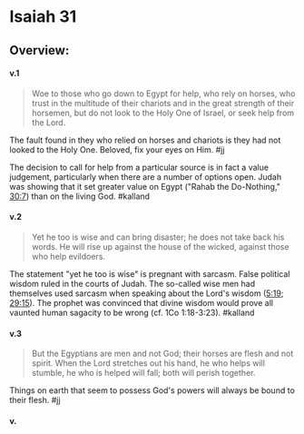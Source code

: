 # Isaiah 31

## Overview:



#### v.1
>Woe to those who go down to Egypt for help, who rely on horses, who trust in the multitude of their chariots and in the great strength of their horsemen, but do not look to the Holy One of Israel, or seek help from the Lord.

The fault found in they who relied on horses and chariots is they had not looked to the Holy One. Beloved, fix your eyes on Him.
#jj 

The decision to call for help from a particular source is in fact a value judgement, particularly when there are a number of options open. Judah was showing that it set greater value on Egypt ("Rahab the Do-Nothing," [30:7](Isaiah30#v.7)) than on the living God.
#kalland 

#### v.2
>Yet he too is wise and can bring disaster; he does not take back his words. He will rise up against the house of the wicked, against those who help evildoers.

The statement "yet he too is wise" is pregnant with sarcasm. False political wisdom ruled in the courts of Judah. The so-called wise men had themselves used sarcasm when speaking about the Lord's wisdom ([5:19](Isaiah5#v.19); [29:15](Isaiah29#v.15)). The prophet was convinced that divine wisdom would prove all vaunted human sagacity to be wrong (cf. 1Co 1:18-3:23).
#kalland 

#### v.3
>But the Egyptians are men and not God; their horses are flesh and not spirit. When the Lord stretches out his hand, he who helps will stumble, he who is helped will fall; both will perish together.

Things on earth that seem to possess God's powers will always be bound to their flesh.
#jj 

#### v.
>

